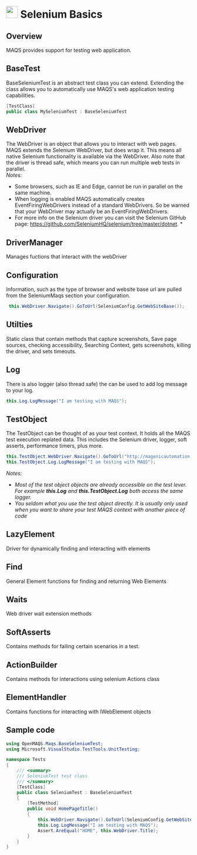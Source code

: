 # <img src="resources/maqslogo.ico" height="32" width="32"> Selenium Basics

## Overview
MAQS provides support for testing web application.  

## BaseTest
BaseSeleniumTest is an abstract test class you can extend.  Extending the class allows you to automatically use MAQS's web application testing capabilities.
```csharp
[TestClass]
public class MySeleniumTest : BaseSeleniumTest
```

## WebDriver
The WebDriver is an object that allows you to interact with web pages. MAQS extends the Selenium WebDriver, but does wrap it. This means all native Selenium functionality is available via the WebDriver. Also note that the driver is thread safe, which means you can run multiple web tests in parallel.   
*Notes:*
* Some browsers, such as IE and Edge, cannot be run in parallel on the same machine.  
* When logging is enabled MAQS automatically creates EventFiringWebDrivers instead of a standard WebDrivers. So be warned that your WebDriver may actually be an EventFiringWebDrivers.
* For more info on the Selenium driver you can visit the Selenium GitHub page: https://github.com/SeleniumHQ/selenium/tree/master/dotnet.  *

## DriverManager
Manages fuctions that interact with the webDriver

## Configuration 
Information, such as the type of browser and website base url are pulled from the SeleniumMaqs section your configuration.
```csharp
 this.WebDriver.Navigate().GoToUrl(SeleniumConfig.GetWebSiteBase());
```

## Utilties
Static class that contain methods that capture screenshots, Save page sources, checking accessibility, Searching Context, gets screenshots, killing the driver, and sets timeouts. 

## Log
There is also logger (also thread safe) the can be used to add log message to your log.
```csharp
this.Log.LogMessage("I am testing with MAQS");
```
## TestObject
The TestObject can be thought of as your test context.  It holds all the MAQS test execution replated data.  This includes the Selenium driver, logger, soft asserts, performance timers, plus more.
```csharp
this.TestObject.WebDriver.Navigate().GoToUrl("http://magenicautomation.azurewebsites.net/");
this.TestObject.Log.LogMessage("I am testing with MAQS");
```
*Notes:*  
* *Most of the test object objects are already accessible on the test lever. For example **this.Log** and **this.TestObject.Log** both access the same logger.*
* *You seldom what you use the test object directly.  It is usually only used when you want to share your test MAQS context with another piece of code*

## LazyElement
Driver for dynamically finding and interacting with elements

## Find
General Element functions for finding and returning Web Elements

## Waits
Web driver wait extension methods

## SoftAsserts
Contains methods for failing certain scenarios in a test.

## ActionBuilder
Contains methods for interactions using selenium Actions class

## ElementHandler
Contains functions for interacting with IWebElement objects

## Sample code
```csharp
using OpenMAQS.Maqs.BaseSeleniumTest;
using Microsoft.VisualStudio.TestTools.UnitTesting;

namespace Tests
{
    /// <summary>
    /// SeleniumTest test class
    /// </summary>
    [TestClass]
    public class SeleniumTest : BaseSeleniumTest
    {
        [TestMethod]
        public void HomePageTitle()
        {
            this.WebDriver.Navigate().GoToUrl(SeleniumConfig.GetWebSiteBase());
            this.Log.LogMessage("I am testing with MAQS");
            Assert.AreEqual("HOME", this.WebDriver.Title);
        }
    }
}
```